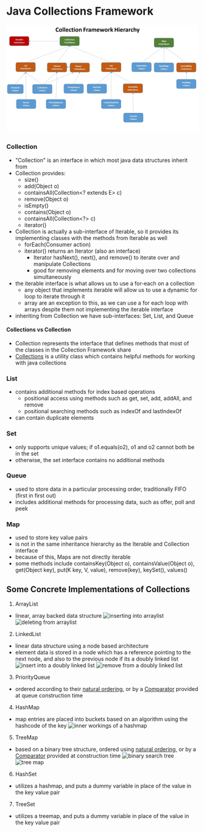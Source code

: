 # Java Collections Framework


![collection framework hierarchy](./collections-hierarchy.jfif)

### Collection

- "Collection" is an interface in which most java data structures inherit from
- Collection provides:
  - size()
  - add(Object o)
  - containsAll(Collection<? extends E> c)
  - remove(Object o)
  - isEmpty()
  - contains(Object o)
  - containsAll(Collection<?> c)
  - iterator()
- Collection is actually a sub-interface of Iterable, so it provides its implementing classes with the methods from Iterable as well
  - forEach(Consumer action)
  - iterator() returns an Iterator (also an interface)
    - Iterator hasNext(), next(), and remove() to iterate over and manipulate Collections
    - good for removing elements and for moving over two collections simultaneously
- the iterable interface is what allows us to use a for-each on a collection
  - any object that implements iterable will allow us to use a dynamic for loop to iterate through it
  - array are an exception to this, as we can use a for each loop with arrays despite them not implementing the iterable interface
- inheriting from Collection we have sub-interfaces: Set, List, and Queue

#### Collections vs Collection

- Collection represents the interface that defines methods that most of the classes in the Collection Framework share
- [Collections](https://docs.oracle.com/javase/8/docs/api/java/util/Collections.html) is a utility class which contains helpful methods for working with java collections

### List

- contains additional methods for index based operations
  - positional access using methods such as get, set, add, addAll, and remove
  - positional searching methods such as indexOf and lastIndexOf
- can contain duplicate elements

### Set

- only supports unique values; if o1.equals(o2), o1 and o2 cannot both be in the set
- otherwise, the set interface contains no additional methods

### Queue

- used to store data in a particular processing order, traditionally FIFO (first in first out)
- includes additional methods for processing data, such as offer, poll and peek

### Map

- used to store key value pairs
- is not in the same inheritance hierarchy as the Iterable and Collection interface
- because of this, Maps are not directly iterable
- some methods include containsKey(Object o), containsValue(Object o), get(Object key), put(K key, V, value), remove(key), keySet(), values()

## Some Concrete Implementations of Collections

1. ArrayList

- linear, array backed data structure
  <img src="https://beginnersbook.com/wp-content/uploads/2013/12/Adding_Element_ArrayList_diagram.png" alt="inserting into arraylist">
  <img src="https://beginnersbook.com/wp-content/uploads/2013/12/Removing_Element_from_ArrayList_diagram.png" alt="deleting from arraylist">

2. LinkedList

- linear data structure using a node based architecture
- element data is stored in a node which has a reference pointing to the next node, and also to the previous node if its a doubly linked list
  <img src="https://www.java2novice.com/images/ddlinsert.jpg" alt="insert into a doubly linked list">
  <img src="https://www.java2novice.com/images/dlldelete.jpg" alt="remove from a doubly linked list">

3. PriorityQueue

- ordered according to their [natural ordering](https://docs.oracle.com/javase/8/docs/api/java/lang/Comparable.html), or by a [Comparator](https://docs.oracle.com/javase/8/docs/api/java/util/Comparator.html) provided at queue construction time

4. HashMap

- map entries are placed into buckets based on an algorithm using the hashcode of the key
  <img src="https://techmastertutorial.in/images/java/collections/HashMap_Orchestration.png" width="800px" alt="inner workings of a hashmap">

5. TreeMap

- based on a binary tree structure, ordered using [natural ordering](https://docs.oracle.com/javase/8/docs/api/java/lang/Comparable.html), or by a [Comparator](https://docs.oracle.com/javase/8/docs/api/java/util/Comparator.html) provided at construction time
  <img src="https://media.geeksforgeeks.org/wp-content/uploads/Untitled-Diagram-2-7.png" alt="binary search tree">
  <img src="http://www.thejavageek.com/wp-content/uploads/2016/06/FourthObjecctInserted.png" alt="tree map">

6. HashSet

- utilizes a hashmap, and puts a dummy variable in place of the value in the key value pair

7. TreeSet

- utilizes a treemap, and puts a dummy variable in place of the value in the key value pair
